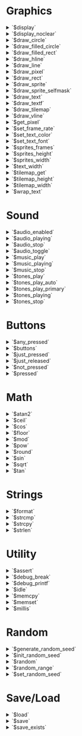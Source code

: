 # Graphics

<details><summary>`$display`</summary>

### Declaration

```c
void $display();
```

### Description

Call this function once at the end of each frame to update the display and inputs. This function does the following in sequence:
  1. Push the contents of the display buffer to the display.
  2. Clear the contents of the display buffer to all black pixels.
  3. Wait for frame timing (see `$set_frame_rate`).
  4. Poll button states.
</details>
<details><summary>`$display_noclear`</summary>

### Declaration

```c
void $display_noclear();
```

### Description

When not using grayscale, this function behaves exactly like `$display` except that the contents of the display buffer are left unmodified after pushing to the display. In grayscale modes, this function behaves exactly like `$display`, clearing the display buffer to all `BLACK` pixels.
</details>
<details><summary>`$draw_circle`</summary>

### Declaration

```c
void $draw_circle(i16 x, i16 y, u8 r, u8 color);
```

### Description

Draws a single pixel thick outline of a circle to the display buffer. This function does nothing in grayscale modes.

| Parameter | Description |
| -- | -- |
| **x** | The x-coordinate of the center of the circle. |
| **y** | The y-coorindate of the center of the circle. |
| **r** | The radius of the circle in pixels. |
| **color** | The color of the circle. |
</details>
<details><summary>`$draw_filled_circle`</summary>

### Declaration

```c
void $draw_filled_circle(i16 x, i16 y, u8 r, u8 color);
```

### Description

Draws a filled circle to the display buffer. 

| Parameter | Description |
| -- | -- |
| **x** | The x-coordinate of the center of the circle. |
| **y** | The y-coorindate of the center of the circle. |
| **r** | The radius of the circle in pixels. |
| **color** | The color of the circle. |
</details>
<details><summary>`$draw_filled_rect`</summary>

### Declaration

```c
void $draw_filled_rect(i16 x, i16 y, u8 w, u8 h, u8 color);
```

### Description

Draws a filled rectangle to the display buffer. 

| Parameter | Description |
| -- | -- |
| **x** | The x-coordinate of the left side of the rectangle. |
| **y** | The y-coordinate of the top side of the rectangle. |
| **w** | The width of the rectangle in pixels. |
| **h** | The height of the rectangle in pixels. |
| **color** | The color of the rectangle. |
</details>
<details><summary>`$draw_hline`</summary>

### Declaration

```c
void $draw_hline(i16 x, i16 y, u8 w, u8 color);
```

### Description

Draws a horizontal line of a given color to the display buffer. This function does nothing in grayscale modes.

| Parameter | Description |
| -- | -- |
| **x** | The x-coordinate of the leftmost pixel of the line. |
| **y** | The y-coordinate of the line. |
| **w** | The width of the line in pixels. |
| **color** | The color (`BLACK` or `WHITE`) of the line. |
</details>
<details><summary>`$draw_line`</summary>

### Declaration

```c
void $draw_line(i16 x0, i16 y0, i16 x1, i16 y1, u8 color);
```

### Description

Draws a line between two arbitrary points to the display buffer. This function does nothing in grayscale modes.

| Parameter | Description |
| -- | -- |
| **x0** | The x-coordinate of the start of the line. |
| **y0** | The y-coordinate of the start of the line. |
| **x1** | The x-coordinate of the end of the line. |
| **y1** | The y-coordinate of the end of the line. |
| **color** | The color (`BLACK` or `WHITE`) of the line. |
</details>
<details><summary>`$draw_pixel`</summary>

### Declaration

```c
void $draw_pixel(i16 x, i16 y, u8 color);
```

### Description

Draws a single pixel of a given color to the display buffer. This function does nothing in grayscale modes.

| Parameter | Description |
| -- | -- |
| **x** | The x-coordinate of the pixel. |
| **y** | The y-coorindate of the pixel.The color (`BLACK` or `WHITE`) of the pixel. |
</details>
<details><summary>`$draw_rect`</summary>

### Declaration

```c
void $draw_rect(i16 x, i16 y, u8 w, u8 h, u8 color);
```

### Description

Draws a single pixel thick outline of a rectangle to the display buffer. 

| Parameter | Description |
| -- | -- |
| **x** | The x-coordinate of the left side of the rectangle. |
| **y** | The y-coordinate of the top side of the rectangle. |
| **w** | The width of the rectangle in pixels. |
| **h** | The height of the rectangle in pixels. |
| **color** | The color of the rectangle. |
</details>
<details><summary>`$draw_sprite`</summary>

### Declaration

```c
void $draw_sprite(i16 x, i16 y, sprites s, u16 frame);
```

### Description

Draws a sprite to the display buffer. 

| Parameter | Description |
| -- | -- |
| **x** | The x-coorindate of the top side of the sprite. |
| **y** | The y-coordinate of the left side of the sprite. |
| **s** | The sprite set for the sprite to draw. |
| **frame** | The frame of the sprite to draw form the sprite set. |
</details>
<details><summary>`$draw_sprite_selfmask`</summary>

### Declaration

```c
void $draw_sprite_selfmask(i16 x, i16 y, sprites s, u16 frame);
```

### Description

Draws a sprite to the display buffer. If the sprite is unmasked, the sprite is masked by its own white pixels. If the sprite is masked, the sprite is masked as normal. In grayscale modes, this function behaves exactly as `$draw_sprite`.

| Parameter | Description |
| -- | -- |
| **x** | The x-coorindate of the top side of the sprite. |
| **y** | The y-coordinate of the left side of the sprite. |
| **s** | The sprite set for the sprite to draw. |
| **frame** | The frame of the sprite to draw form the sprite set. |
</details>
<details><summary>`$draw_text`</summary>

### Declaration

```c
void $draw_text(i16 x, i16 y, char[]& text);
void $draw_text(i16 x, i16 y, char[] prog& text);
```

### Description

Draws some text to the display buffer. The font and color that were previously set by `$set_text_font` and `$set_text_color` are used. 

| Parameter | Description |
| -- | -- |
| **x** | The x-coordinate of the left edge of the first character in the text. When drawing, newline characters will set the x-coordinate of the next character to this value. |
| **y** | The y-coordinate of the baseline of the first character in the text. |
| **text** | The text to draw. |
</details>
<details><summary>`$draw_textf`</summary>

### Declaration

```c
void $draw_textf(i16 x, i16 y, char[] prog& fmt, ...);
```

### Description

Draws some formatted text to the display buffer. The formatting supports a limited subset of `printf`-style format strings.

| Specifier | Description |
| -- | -- |
| `%%` | A single '%' character. |
| `%d` | A signed decimal integer (`i32`). |
| `%u` | An unsigned decimal integer (`u32`). |
| `%x` | An unsigned hexadecimal integer (`u32`). |
| `%f` | A floating-point number (`float`). |
| `%c` | A single character (`char`). |
| `%s` | A text string (`char[]&` or `char[] prog&`). |

The `%d`, `%u`, and `%x` specifiers support zero-padding to a given width, up to 9; for example, `%04u` would print 42 as "0042". The `%f` specifier supports a precision modifier of up to 9 digits for decimal fractions; for example, `.3f` would print 3.14159 as "3.142". The font and color that were previously set by `$set_text_font` and `$set_text_color` are used. 

| Parameter | Description |
| -- | -- |
| **x** | The x-coordinate of the left edge of the first character in the text. When drawing, newline characters will set the x-coordinate of the next character to this value. |
| **y** | The y-coordinate of the baseline of the first character in the text. |
| **fmt** | The format string to use for constructing the text to draw. |
</details>
<details><summary>`$draw_tilemap`</summary>

### Declaration

```c
void $draw_tilemap(i16 x, i16 y, sprites s, tilemap tm);
```

### Description


</details>
<details><summary>`$draw_vline`</summary>

### Declaration

```c
void $draw_vline(i16 x, i16 y, u8 h, u8 color);
```

### Description

Draws a vertical line of a given color to the display buffer. This function does nothing in grayscale modes.

| Parameter | Description |
| -- | -- |
| **x** | The x-coordinate of the line. |
| **y** | The y-coordinate of topmost pixel of the line. |
| **h** | The height of the line in pixels. |
| **color** | The color (`BLACK` or `WHITE`) of the line. |
</details>
<details><summary>`$get_pixel`</summary>

### Declaration

```c
u8 $get_pixel(u8 x, u8 y);
```

### Description

Retrieves the color of a single pixel from the display buffer. In grayscale modes, this function always returns `BLACK`.

| Parameter | Description |
| -- | -- |
| **x** | The x-coordinate of the pixel to test. |
| **y** | The y-coordinate of the pixel to test. |

### Return Value

The color of the pixel: either `BLACK` or `WHITE`.
</details>
<details><summary>`$set_frame_rate`</summary>

### Declaration

```c
void $set_frame_rate(u8 fps);
```

### Description

Set the target frame rate (see `$display`).

| Parameter | Description |
| -- | -- |
| **fps** | The frame rate in frames per second. |
</details>
<details><summary>`$set_text_color`</summary>

### Declaration

```c
void $set_text_color(u8 color);
```

### Description

Set the color used by subsequence text drawing functions.

| Parameter | Description |
| -- | -- |
| **color** | The color to use in subsequent text functions. |
</details>
<details><summary>`$set_text_font`</summary>

### Declaration

```c
void $set_text_font(font f);
```

### Description

Set the font used by subsequent text functions.

| Parameter | Description |
| -- | -- |
| **f** | The font to use in subsequent text functions. |
</details>
<details><summary>`$sprites_frames`</summary>

### Declaration

```c
u16 $sprites_frames(sprites s);
```

### Description

Get the number of sprite frames in a sprite set.

| Parameter | Description |
| -- | -- |
| **s** | The sprite set. |

### Return Value

The number of sprite frames in the sprite set.
</details>
<details><summary>`$sprites_height`</summary>

### Declaration

```c
u8 $sprites_height(sprites s);
```

### Description

Get the sprite height for a sprite set.

| Parameter | Description |
| -- | -- |
| **s** | The sprite set. |

### Return Value

The sprite height for the sprite set.
</details>
<details><summary>`$sprites_width`</summary>

### Declaration

```c
u8 $sprites_width(sprites s);
```

### Description

Get the sprite width for a sprite set.

| Parameter | Description |
| -- | -- |
| **s** | The sprite set. |

### Return Value

The sprite width for the sprite set.
</details>
<details><summary>`$text_width`</summary>

### Declaration

```c
u16 $text_width(char[]& text);
u16 $text_width(char[] prog& text);
```

### Description

Gets the width of some text in pixels. The font that was previously set by `$set_text_font` is used for character widths.

| Parameter | Description |
| -- | -- |
| **text** | The text to compute the width. |

### Return Value

The width of the text in pixels.
</details>
<details><summary>`$tilemap_get`</summary>

### Declaration

```c
u16 $tilemap_get(tilemap tm, u16 x, u16 y);
```

### Description

Get the tile at the given coordinates in a tilemap. Tilemap coordinates are unsigned. The x-coordinate runs left-to-right and the y-coordinate runs top-to-bottom.

| Parameter | Description |
| -- | -- |
| **tm** | The x-coordinate of the tile to get. |
| **x** | The y-coordinate of the tile to get. |
</details>
<details><summary>`$tilemap_height`</summary>

### Declaration

```c
u16 $tilemap_height(tilemap tm);
```

### Description

Get the height of a tilemap in tiles.

| Parameter | Description |
| -- | -- |
| **tm** | The tilemap. |

### Return Value

The height of the tilemap in tiles.
</details>
<details><summary>`$tilemap_width`</summary>

### Declaration

```c
u16 $tilemap_width(tilemap tm);
```

### Description

Get the width of a tilemap in tiles.

| Parameter | Description |
| -- | -- |
| **tm** | The tilemap. |

### Return Value

The width of the tilemap in tiles.
</details>
<details><summary>`$wrap_text`</summary>

### Declaration

```c
u16 $wrap_text(char[]& text, u8 w);
```

### Description

Word-wrap some text in-place by replacing space characters with newlines. The font that was previously set by `$set_text_font` is used for character widths.

| Parameter | Description |
| -- | -- |
| **text** | The text to word-wrap. |
| **w** | The wrap width in pixels. |
</details>

# Sound

<details><summary>`$audio_enabled`</summary>

### Declaration

```c
bool $audio_enabled();
```

### Description


</details>
<details><summary>`$audio_playing`</summary>

### Declaration

```c
bool $audio_playing();
```

### Description


</details>
<details><summary>`$audio_stop`</summary>

### Declaration

```c
void $audio_stop();
```

### Description


</details>
<details><summary>`$audio_toggle`</summary>

### Declaration

```c
void $audio_toggle();
```

### Description


</details>
<details><summary>`$music_play`</summary>

### Declaration

```c
void $music_play(music song);
```

### Description


</details>
<details><summary>`$music_playing`</summary>

### Declaration

```c
bool $music_playing();
```

### Description


</details>
<details><summary>`$music_stop`</summary>

### Declaration

```c
void $music_stop();
```

### Description


</details>
<details><summary>`$tones_play`</summary>

### Declaration

```c
void $tones_play(tones sfx);
```

### Description


</details>
<details><summary>`$tones_play_auto`</summary>

### Declaration

```c
void $tones_play_auto(tones sfx);
```

### Description


</details>
<details><summary>`$tones_play_primary`</summary>

### Declaration

```c
void $tones_play_primary(tones sfx);
```

### Description


</details>
<details><summary>`$tones_playing`</summary>

### Declaration

```c
bool $tones_playing();
```

### Description


</details>
<details><summary>`$tones_stop`</summary>

### Declaration

```c
void $tones_stop();
```

### Description


</details>

# Buttons

<details><summary>`$any_pressed`</summary>

### Declaration

```c
bool $any_pressed(u8 buttons);
```

### Description

Test if any of the specified buttons are pressed.

| Parameter | Description |
| -- | -- |
| **buttons** | A bit mask indicating which buttons to test (can be a single button). |

### Return Value

`true` if *one or more* buttons in the provided mask are currently pressed.
</details>
<details><summary>`$buttons`</summary>

### Declaration

```c
u8 $buttons();
```

### Description

Gets the state of the buttons combined into a single mask. The bit for each button is `1` when the button is pressed.
</details>
<details><summary>`$just_pressed`</summary>

### Declaration

```c
bool $just_pressed(u8 button);
```

### Description

Test if a button has just been pressed since the last frame.

| Parameter | Description |
| -- | -- |
| **button** | The button to test for. Only one button should be specified. |

### Return Value

`true` if the specified button has just been pressed since the last frame.
</details>
<details><summary>`$just_released`</summary>

### Declaration

```c
bool $just_released(u8 button);
```

### Description

Test if a button has just been released since the last frame.

| Parameter | Description |
| -- | -- |
| **button** | The button to test for. Only one button should be specified. |

### Return Value

`true` if the specified button has just been released since the last frame.
</details>
<details><summary>`$not_pressed`</summary>

### Declaration

```c
bool $not_pressed(u8 buttons);
```

### Description

Test if all of the specified buttons are not pressed.

| Parameter | Description |
| -- | -- |
| **buttons** | A bit mask indicating which buttons to test (can be a single button). |

### Return Value

`true` if *all* buttons in the provided mask are currently released.
</details>
<details><summary>`$pressed`</summary>

### Declaration

```c
bool $pressed(u8 buttons);
```

### Description

Test if all of the specified buttons are pressed.

| Parameter | Description |
| -- | -- |
| **buttons** | A bit mask indicating which buttons to test (can be a single button). |

### Return Value

`true` if *all* buttons in the provided mask are currently pressed.
</details>

# Math

<details><summary>`$atan2`</summary>

### Declaration

```c
float $atan2(float y, float x);
```

### Description


</details>
<details><summary>`$ceil`</summary>

### Declaration

```c
float $ceil(float x);
```

### Description


</details>
<details><summary>`$cos`</summary>

### Declaration

```c
float $cos(float angle);
```

### Description


</details>
<details><summary>`$floor`</summary>

### Declaration

```c
float $floor(float x);
```

### Description


</details>
<details><summary>`$mod`</summary>

### Declaration

```c
float $mod(float x, float y);
```

### Description


</details>
<details><summary>`$pow`</summary>

### Declaration

```c
float $pow(float x, float y);
```

### Description


</details>
<details><summary>`$round`</summary>

### Declaration

```c
float $round(float x);
```

### Description


</details>
<details><summary>`$sin`</summary>

### Declaration

```c
float $sin(float angle);
```

### Description


</details>
<details><summary>`$sqrt`</summary>

### Declaration

```c
float $sqrt(float x);
```

### Description


</details>
<details><summary>`$tan`</summary>

### Declaration

```c
float $tan(float angle);
```

### Description


</details>

# Strings

<details><summary>`$format`</summary>

### Declaration

```c
void $format(char[]& dst, char[] prog& fmt, ...);
```

### Description

Copy formatted text into a text string. The formatting supports a limited subset of `printf`-style format strings.

| Specifier | Description |
| -- | -- |
| `%%` | A single '%' character. |
| `%d` | A signed decimal integer (`i32`). |
| `%u` | An unsigned decimal integer (`u32`). |
| `%x` | An unsigned hexadecimal integer (`u32`). |
| `%f` | A floating-point number (`float`). |
| `%c` | A single character (`char`). |
| `%s` | A text string (`char[]&` or `char[] prog&`). |

The `%d`, `%u`, and `%x` specifiers support zero-padding to a given width, up to 9; for example, `%04u` would print 42 as "0042". The `%f` specifier supports a precision modifier of up to 9 digits for decimal fractions; for example, `.3f` would print 3.14159 as "3.142".

| Parameter | Description |
| -- | -- |
| **dst** | The destination text string. |
| **fmt** | The format string to use for constructing the destination text string. |
</details>
<details><summary>`$strcmp`</summary>

### Declaration

```c
i8 $strcmp(char[]& str0, char[]& str1);
i8 $strcmp(char[]& str0, char[] prog& str1);
i8 $strcmp(char[] prog& str0, char[] prog& str1);
```

### Description

Compare two text strings against each other lexicographically.

| Parameter | Description |
| -- | -- |
| **str0** | The first string to compare. |
| **str1** | The second string to compare. |

### Return Value

An integral value indicating the result of the comparison. A zero value indicates the two strings are equal. A negative or positive value indicates the first string is lexicographically less than or greater than the second string, respectively.
</details>
<details><summary>`$strcpy`</summary>

### Declaration

```c
char[]& $strcpy(char[]& dst, char[]& src);
char[]& $strcpy(char[]& dst, char[] prog& src);
```

### Description

Copy one text string to another. The two text strings may be different lengths or capacities.

| Parameter | Description |
| -- | -- |
| **dst** | The destination text string. |
| **src** | The source text string. |

### Return Value

A reference to the destination text string.
</details>
<details><summary>`$strlen`</summary>

### Declaration

```c
u16 $strlen(char[]& str);
u24 $strlen(char[] prog& str);
```

### Description

Get the length of a text string in characters. Use the `len` operator to get the capacity of a text string in characters.

| Parameter | Description |
| -- | -- |
| **str** | The text string. |

### Return Value

The length of the text string in characters.
</details>

# Utility

<details><summary>`$assert`</summary>

### Declaration

```c
void $assert(bool cond);
```

### Description

Runtime assertion for debug purposes. If the asserted condition evaluates to `false`, execution halts and a stack trace is displayed.

| Parameter | Description |
| -- | -- |
| **cond** | The condition to check. |
</details>
<details><summary>`$debug_break`</summary>

### Declaration

```c
void $debug_break();
```

### Description

Issue an AVR `break` instruction. This can be useful for debugging with an emulator or hardware debugger.
</details>
<details><summary>`$debug_printf`</summary>

### Declaration

```c
void $debug_printf(char[] prog& fmt, ...);
```

### Description

Output some formatted text to the serial console. This function does not work on a physical Arduboy FX, as the interpreter does not include a USB software stack.

| Parameter | Description |
| -- | -- |
| **fmt** | The format string to use for constructing the text to output. |
</details>
<details><summary>`$idle`</summary>

### Declaration

```c
void $idle();
```

### Description

Do nothing for a short time (one millisecond or less) and the CPU in a low power mode. This can be useful for waiting to respond to a button press without calling `$display` and without utilizing the CPU at 100%. Most games do not need to use this function.
</details>
<details><summary>`$memcpy`</summary>

### Declaration

```c
void $memcpy(byte[]& dst, byte[]& src);
void $memcpy(byte[]& dst, byte[] prog& src);
```

### Description

Copy one byte array to another. The two byte arrays must be the same size.

| Parameter | Description |
| -- | -- |
| **dst** | The destination byte array. |
| **src** | The source byte array. |
</details>
<details><summary>`$memset`</summary>

### Declaration

```c
void $memset(byte[]& dst, u8 val);
```

### Description

Set each byte of some byte array to a single value.

| Parameter | Description |
| -- | -- |
| **dst** | The byte array to modify. |
| **val** | The value to copy to each byte. |
</details>
<details><summary>`$millis`</summary>

### Declaration

```c
u32 $millis();
```

### Description

Gets the time elapsed in milliseconds since program start.

### Return Value

The time in milliseconds since program start.
</details>

# Random

<details><summary>`$generate_random_seed`</summary>

### Declaration

```c
u32 $generate_random_seed();
```

### Description


</details>
<details><summary>`$init_random_seed`</summary>

### Declaration

```c
void $init_random_seed();
```

### Description


</details>
<details><summary>`$random`</summary>

### Declaration

```c
u32 $random();
```

### Description


</details>
<details><summary>`$random_range`</summary>

### Declaration

```c
u32 $random_range(u32 lo, u32 hi);
```

### Description


</details>
<details><summary>`$set_random_seed`</summary>

### Declaration

```c
void $set_random_seed(u32 seed);
```

### Description


</details>

# Save/Load

<details><summary>`$load`</summary>

### Declaration

```c
bool $load();
```

### Description


</details>
<details><summary>`$save`</summary>

### Declaration

```c
void $save();
```

### Description


</details>
<details><summary>`$save_exists`</summary>

### Declaration

```c
bool $save_exists();
```

### Description


</details>


